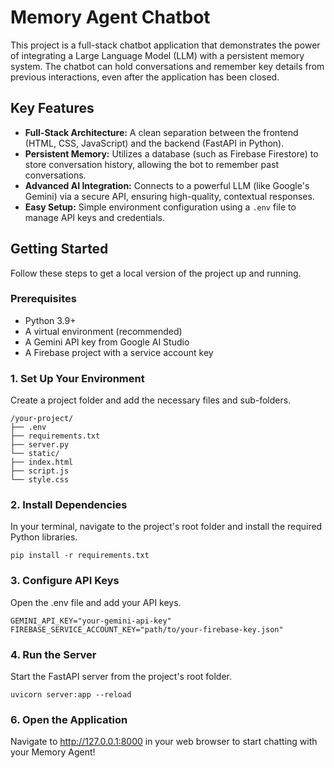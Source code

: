 # Memory Agent Chatbot

This project is a full-stack chatbot application that demonstrates the power of integrating a Large Language Model (LLM) with a persistent memory system. The chatbot can hold conversations and remember key details from previous interactions, even after the application has been closed.

## Key Features

- **Full-Stack Architecture:** A clean separation between the frontend (HTML, CSS, JavaScript) and the backend (FastAPI in Python).
- **Persistent Memory:** Utilizes a database (such as Firebase Firestore) to store conversation history, allowing the bot to remember past conversations.
- **Advanced AI Integration:** Connects to a powerful LLM (like Google's Gemini) via a secure API, ensuring high-quality, contextual responses.
- **Easy Setup:** Simple environment configuration using a `.env` file to manage API keys and credentials.

## Getting Started

Follow these steps to get a local version of the project up and running.

### Prerequisites

- Python 3.9+
- A virtual environment (recommended)
- A Gemini API key from Google AI Studio
- A Firebase project with a service account key

### 1. Set Up Your Environment

Create a project folder and add the necessary files and sub-folders.
```
/your-project/
├── .env
├── requirements.txt
├── server.py
└── static/
├── index.html
├── script.js
└── style.css
```

### 2. Install Dependencies

In your terminal, navigate to the project's root folder and install the required Python libraries.

```
pip install -r requirements.txt

```
### 3. Configure API Keys
Open the .env file and add your API keys.
```
GEMINI_API_KEY="your-gemini-api-key"
FIREBASE_SERVICE_ACCOUNT_KEY="path/to/your-firebase-key.json"
```
### 4. Run the Server
Start the FastAPI server from the project's root folder.
```
uvicorn server:app --reload
```
### 6. Open the Application
Navigate to http://127.0.0.1:8000 in your web browser to start chatting with your Memory Agent!
